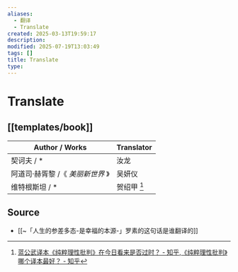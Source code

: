 ```yaml
---
aliases:
  - 翻译
  - Translate
created: 2025-03-13T19:59:17
description: 
modified: 2025-07-19T13:03:49
tags: []
title: Translate
type:
---
```


# Translate

## [[templates/book]]

| Author / Works       | Translator    |
| -------------------- | ------------- |
| 契诃夫 / \*             | 汝龙            |
| 阿道司·赫胥黎 /《 _美丽新世界_ 》 | 吴妍仪           |
| 维特根斯坦 / \*           | 贺绍甲 [^纯粹理性批判] |

## Source

- [[~「人生的参差多态-是幸福的本源-」罗素的这句话是谁翻译的]]

[^纯粹理性批判]:[蓝公武译本《纯粹理性批判》在今日看来是否过时？ - 知乎](https://www.zhihu.com/question/58808946/answer/171793852),[《纯粹理性批判》哪个译本最好？ - 知乎](https://www.zhihu.com/question/33542320/answer/137574447)
